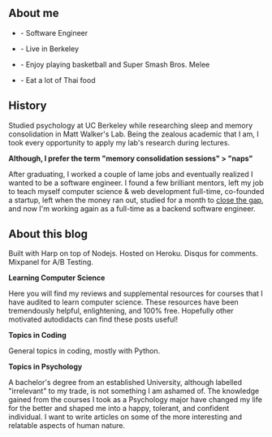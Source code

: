 **About me**
---
- \- Software Engineer

- \- Live in Berkeley

- \- Enjoy playing basketball and Super Smash Bros. Melee

- \- Eat a lot of Thai food

**History**
---
Studied psychology at UC Berkeley while researching sleep and memory consolidation in Matt Walker's Lab. Being the zealous academic that I am, I took every opportunity to apply my lab's research during lectures.

**Although, I prefer the term "memory consolidation sessions" > "naps"**

After graduating, I worked a couple of lame jobs and eventually realized I wanted to be a software engineer. I found a few brilliant mentors, left my job to teach myself computer science & web development full-time, co-founded a startup, left when the money ran out, studied for a month to [close the gap](articles/coding/closing-the-gap), and now I'm working again as a full-time as a backend software engineer.

**About this blog**
---
Built with Harp on top of Nodejs. Hosted on Heroku. Disqus for comments. Mixpanel for A/B Testing.

**Learning Computer Science**

Here you will find my reviews and supplemental resources for courses that I have audited to learn computer science. These resources have been tremendously helpful, enlightening, and 100% free. Hopefully other motivated autodidacts can find these posts useful!

**Topics in Coding**

General topics in coding, mostly with Python.

**Topics in Psychology**

A bachelor's degree from an established University, although labelled "irrelevant" to my trade, is not something I am ashamed of. The knowledge gained from the courses I took as a Psychology major have changed my life for the better and shaped me into a happy, tolerant, and confident individual. I want to write articles on some of the more interesting and relatable aspects of human nature.
